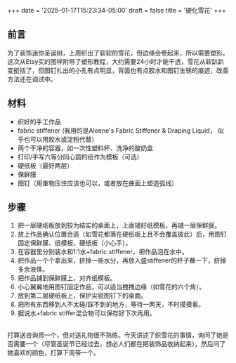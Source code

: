 +++
date = '2025-01-17T15:23:34-05:00'
draft = false
title = '硬化雪花'
+++
## 前言
为了装饰迷你圣诞树，上周织出了软软的雪花，但边缘会卷起来，所以需要塑形。这次从Etsy买的图样附带了塑形教程，大约需要24小时才能干透，雪花从软趴趴变挺括了，但图钉扎出的小孔有点明显，背面也有点胶水和图钉生锈的痕迹，改善方法还在调试中。

## 材料
- 织好的手工作品
- fabric stiffener (我用的是Aleene's Fabric Stiffener & Draping Liquid， 似乎也可以用胶水或淀粉代替）
- 两个干净的容器，如一次性塑料杯、洗净的酸奶盒
- 打印/手写六等分同心圆的纸作为模板（可选）
- 硬纸板（最好两层）
- 保鲜膜
- 图钉（用重物压住应该也可以，或者放在曲面上塑造弧线）

## 步骤
1. 把一层硬纸板放到较为结实的桌面上，上面铺好纸模板，再铺一层保鲜膜。
2. 放上作品确认位置合适（如雪花都落在硬纸板上且不会覆盖彼此）后，用图钉固定保鲜膜、纸模板、硬纸板（小心手）。
3. 在容器里分别装水和1:1水+fabric stiffener，把作品泡在水中。
4. 把作品一个个拿出来，挤掉一些水分，再放入盛stiffener的杯子蘸一下，挤掉多余液体。
5. 把作品铺到保鲜膜上，对齐纸模板。
6. 小心翼翼地用图钉固定作品，可以适当拽拽边缘（如雪花的六个角）。
7. 放到第二层硬纸板上，保护尖锐图钉下的桌面。
8. 把所有东西移到人不太碰/踩不到的地方，等待一两天，不时摸摸看。
9. 据说水+fabric stiffer混合物可以保存好下次再用。

##
打算送咨询师一个，但对送礼物很不熟练。今天讲述了织雪花的事情，询问了她是否需要一个（尽管圣诞节已经过去，想必人们都在把装饰品收纳起来），然后问了她喜欢的颜色，打算下周带一个。

